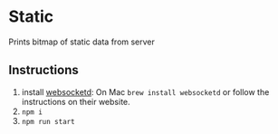 # Static

Prints bitmap of static data from server

## Instructions

1. install [websocketd](https://github.com/joewalnes/websocketd): On Mac `brew install websocketd` or follow the instructions on their website.
1. `npm i`
1. `npm run start`
